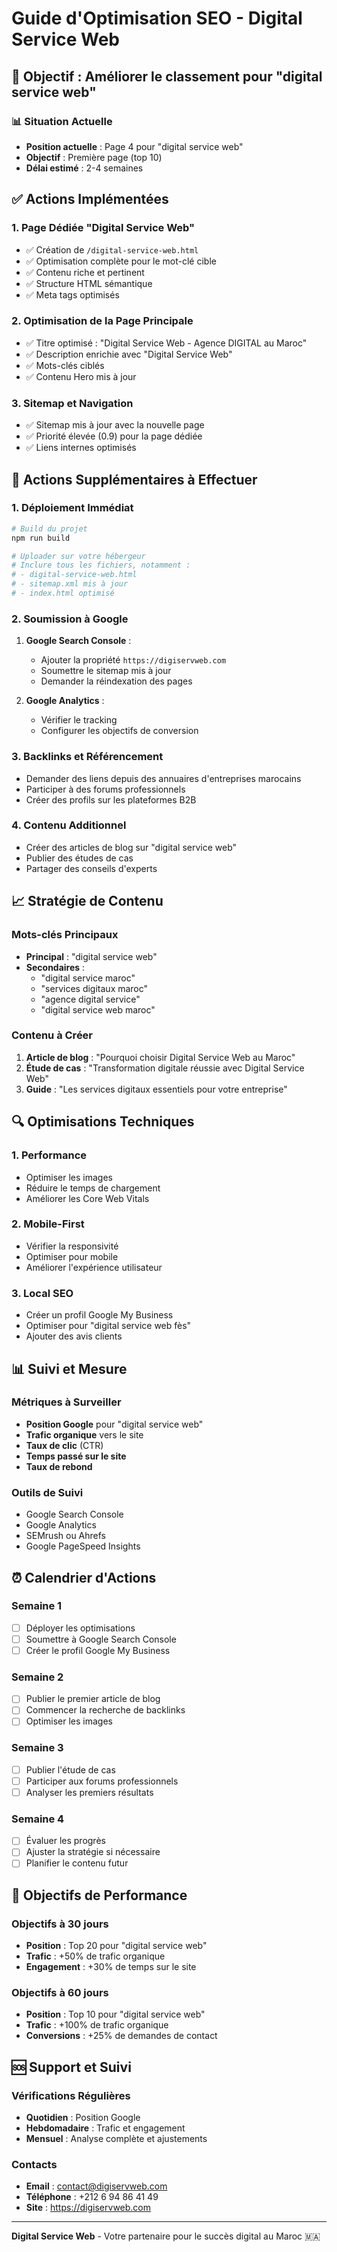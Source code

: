 # Guide d'Optimisation SEO - Digital Service Web

## 🎯 Objectif : Améliorer le classement pour "digital service web"

### 📊 Situation Actuelle
- **Position actuelle** : Page 4 pour "digital service web"
- **Objectif** : Première page (top 10)
- **Délai estimé** : 2-4 semaines

## ✅ Actions Implémentées

### 1. **Page Dédiée "Digital Service Web"**
- ✅ Création de `/digital-service-web.html`
- ✅ Optimisation complète pour le mot-clé cible
- ✅ Contenu riche et pertinent
- ✅ Structure HTML sémantique
- ✅ Meta tags optimisés

### 2. **Optimisation de la Page Principale**
- ✅ Titre optimisé : "Digital Service Web - Agence DIGITAL au Maroc"
- ✅ Description enrichie avec "Digital Service Web"
- ✅ Mots-clés ciblés
- ✅ Contenu Hero mis à jour

### 3. **Sitemap et Navigation**
- ✅ Sitemap mis à jour avec la nouvelle page
- ✅ Priorité élevée (0.9) pour la page dédiée
- ✅ Liens internes optimisés

## 🚀 Actions Supplémentaires à Effectuer

### 1. **Déploiement Immédiat**
```bash
# Build du projet
npm run build

# Uploader sur votre hébergeur
# Inclure tous les fichiers, notamment :
# - digital-service-web.html
# - sitemap.xml mis à jour
# - index.html optimisé
```

### 2. **Soumission à Google**
1. **Google Search Console** :
   - Ajouter la propriété `https://digiservweb.com`
   - Soumettre le sitemap mis à jour
   - Demander la réindexation des pages

2. **Google Analytics** :
   - Vérifier le tracking
   - Configurer les objectifs de conversion

### 3. **Backlinks et Référencement**
- Demander des liens depuis des annuaires d'entreprises marocains
- Participer à des forums professionnels
- Créer des profils sur les plateformes B2B

### 4. **Contenu Additionnel**
- Créer des articles de blog sur "digital service web"
- Publier des études de cas
- Partager des conseils d'experts

## 📈 Stratégie de Contenu

### Mots-clés Principaux
- **Principal** : "digital service web"
- **Secondaires** : 
  - "digital service maroc"
  - "services digitaux maroc"
  - "agence digital service"
  - "digital service web maroc"

### Contenu à Créer
1. **Article de blog** : "Pourquoi choisir Digital Service Web au Maroc"
2. **Étude de cas** : "Transformation digitale réussie avec Digital Service Web"
3. **Guide** : "Les services digitaux essentiels pour votre entreprise"

## 🔍 Optimisations Techniques

### 1. **Performance**
- Optimiser les images
- Réduire le temps de chargement
- Améliorer les Core Web Vitals

### 2. **Mobile-First**
- Vérifier la responsivité
- Optimiser pour mobile
- Améliorer l'expérience utilisateur

### 3. **Local SEO**
- Créer un profil Google My Business
- Optimiser pour "digital service web fès"
- Ajouter des avis clients

## 📊 Suivi et Mesure

### Métriques à Surveiller
- **Position Google** pour "digital service web"
- **Trafic organique** vers le site
- **Taux de clic** (CTR)
- **Temps passé sur le site**
- **Taux de rebond**

### Outils de Suivi
- Google Search Console
- Google Analytics
- SEMrush ou Ahrefs
- Google PageSpeed Insights

## ⏰ Calendrier d'Actions

### Semaine 1
- [ ] Déployer les optimisations
- [ ] Soumettre à Google Search Console
- [ ] Créer le profil Google My Business

### Semaine 2
- [ ] Publier le premier article de blog
- [ ] Commencer la recherche de backlinks
- [ ] Optimiser les images

### Semaine 3
- [ ] Publier l'étude de cas
- [ ] Participer aux forums professionnels
- [ ] Analyser les premiers résultats

### Semaine 4
- [ ] Évaluer les progrès
- [ ] Ajuster la stratégie si nécessaire
- [ ] Planifier le contenu futur

## 🎯 Objectifs de Performance

### Objectifs à 30 jours
- **Position** : Top 20 pour "digital service web"
- **Trafic** : +50% de trafic organique
- **Engagement** : +30% de temps sur le site

### Objectifs à 60 jours
- **Position** : Top 10 pour "digital service web"
- **Trafic** : +100% de trafic organique
- **Conversions** : +25% de demandes de contact

## 🆘 Support et Suivi

### Vérifications Régulières
- **Quotidien** : Position Google
- **Hebdomadaire** : Trafic et engagement
- **Mensuel** : Analyse complète et ajustements

### Contacts
- **Email** : contact@digiservweb.com
- **Téléphone** : +212 6 94 86 41 49
- **Site** : https://digiservweb.com

---

**Digital Service Web** - Votre partenaire pour le succès digital au Maroc 🇲🇦 